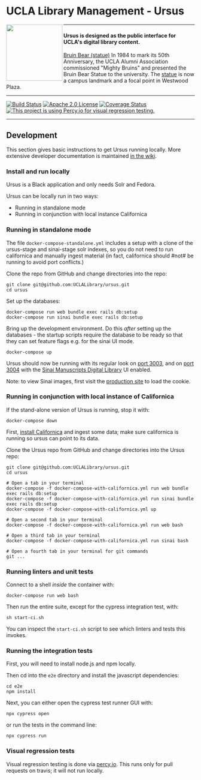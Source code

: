# UCLA Library Management - Ursus

<img align="left" width="150" src="http://digital2.library.ucla.edu/imageResize.do?contentFileId=78999&scaleFactor=0.4">

---

#### Ursus is designed as the public interface for UCLA's digital library content.

[Bruin Bear (statue)](http://digital2.library.ucla.edu/viewItem.do?ark=21198/zz0009b6bm)
In 1984 to mark its 50th Anniversary, the UCLA Alumni Association commissioned "Mighty Bruins" and presented the Bruin Bear Statue to the university. The [statue](http://www.publicartinla.com/UCLAArt/bruin_bear.html) is now a campus landmark and a focal point in Westwood Plaza.

---

[![Build Status](https://travis-ci.org/UCLALibrary/ursus.svg?branch=master)](https://travis-ci.org/UCLALibrary/ursus)
[![Apache 2.0 License](http://img.shields.io/badge/APACHE2-license-blue.svg)](./LICENSE)
[![Coverage Status](https://coveralls.io/repos/github/UCLALibrary/ursus/badge.svg?branch=ci%2Fadd-coveralls)](https://coveralls.io/github/UCLALibrary/ursus?branch=ci%2Fadd-coveralls)
[![This project is using Percy.io for visual regression testing.](https://percy.io/static/images/percy-badge.svg)](https://percy.io/UCLA-Library-Software-Development/ursus)

---

## Development

This section gives basic instructions to get Ursus running locally. More extensive developer documentation is maintained [in the wiki](https://github.com/UCLALibrary/amalgamated-samvera/wiki).

### Install and run locally

Ursus is a Black application and only needs Solr and Fedora.

Ursus can be locally run in two ways:

- Running in standalone mode
- Running in conjunction with local instance Californica

### Running in standalone mode

The file `docker-compose-standalone.yml` includes a setup with a clone of the ursus-stage and sinai-stage solr indexes, so you do not need to run californica and manually ingest material (in fact, californica should #not# be running to avoid port conflicts.)

Clone the repo from GitHub and change directories into the repo:

```
git clone git@github.com:UCLALibrary/ursus.git
cd ursus
```

Set up the databases:

```
docker-compose run web bundle exec rails db:setup
docker-compose run sinai bundle exec rails db:setup
```

Bring up the development environment. Do this _after_ setting up the databases - the startup scripts require the database to be ready so that they can set feature flags e.g. for the sinai UI mode.

```
docker-compose up
```

Ursus should now be running with its regular look on [port 3003](http://localhost:3003), and on [port 3004](http://localhost:3004) with the [Sinai Manuscripts Digital Library](https://sinaimanuscripts.library.ucla.edu/) UI enabled.

Note: to view Sinai images, first visit the [production site](https://sinaimanuscripts.library.ucla.edu) to load the cookie.

### Running in conjunction with local instance of Californica

If the stand-alone version of Ursus is running, stop it with:

`docker-compose down`

First, [install Californica](https://github.com/UCLALibrary/californica) and ingest some data; make sure californica is running so ursus can point to its data.

Clone the Ursus repo from GitHub and change directories into the Ursus repo:

```
git clone git@github.com:UCLALibrary/ursus.git
cd ursus
```

```
# Open a tab in your terminal
docker-compose -f docker-compose-with-californica.yml run web bundle exec rails db:setup
docker-compose -f docker-compose-with-californica.yml run sinai bundle exec rails db:setup
docker-compose -f docker-compose-with-californica.yml up

# Open a second tab in your terminal
docker-compose -f docker-compose-with-californica.yml run web bash

# Open a third tab in your terminal
docker-compose -f docker-compose-with-californica.yml run sinai bash

# Open a fourth tab in your terminal for git commands
git ...
```

### Running linters and unit tests

Connect to a shell _inside_ the container with:

```
docker-compose run web bash
```

Then run the entire suite, except for the cypress integration test, with:

```
sh start-ci.sh
```

You can inspect the `start-ci.sh` script to see which linters and tests this invokes.

### Running the integration tests

First, you will need to install node.js and npm locally.

Then cd into the `e2e` directory and install the javascript dependencies:

```
cd e2e
npm install
```

Next, you can either open the cypress test runner GUI with:

```
npx cypress open
```

or run the tests in the command line:

```
npx cypress run
```

### Visual regression tests

Visual regression testing is done via [percy.io](https://percy.io/UCLA-Library-Software-Development/ursus). This runs only for pull requests on travis; it will not run locally.
